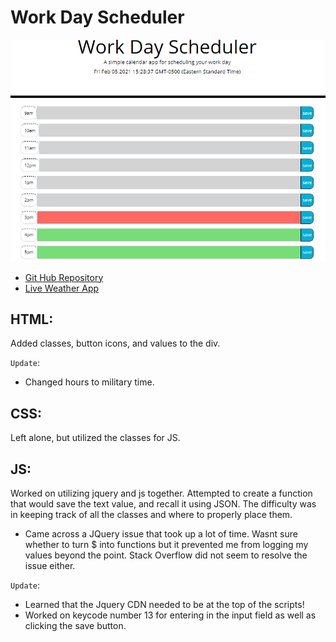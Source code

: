 # Work Day Scheduler

![Planner Screenshot](./assets/capture.PNG "Daily Planner")

* [Git Hub Repository](https://github.com/malhill/Daily-Calender "Weather App Repository")
* [Live Weather App](https://malhill.github.io/Daily-Calender/ "Live App")

## HTML:

Added classes, button icons, and values to the div.

`Update`:
* Changed hours to military time. 

## CSS: 

Left alone, but utilized the classes for JS.

## JS:

Worked on utilizing jquery and js together. Attempted to create a function that would save the text value, and recall it using JSON. The difficulty was in keeping track of all the classes and where to properly place them. 

* Came across a JQuery issue that took up a lot of time. Wasnt sure whether to turn $ into functions but it prevented me from logging my values beyond the point. Stack Overflow did not seem to resolve the issue either. 

`Update`: 
* Learned that the Jquery CDN needed to be at the top of the scripts!
* Worked on keycode number 13 for entering in the input field as well as clicking the save button.